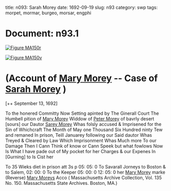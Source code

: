 title: n093: Sarah Morey
date: 1692-09-19
slug: n93
category: swp
tags: morpet, mormar, burgeo, morsar, engphi




<div markdown class="doc" id="n93.1">

# Document: n93.1



<span markdown class="figure">[![Figure MA150r](archives/MA135/small/MA150r.jpg)](archives/MA135/large/MA150r.jpg)</span>



<span markdown class="figure">[![Figure MA150v](archives/MA135/small/MA150v.jpg)](archives/MA135/large/MA150v.jpg)</span>


# (Account of [Mary Morey](/tag/mormar.html) -- Case of [Sarah Morey](/tag/morsar.html) )

[++ September 13, 1692]

To the honered Committy Now Setting apinted by The Ginerall Court The Humbell pition of [Mary Morey](/tag/mormar.html) Widdow of [Peter Morey](/tag/morpet.html) of bavrly desert [sours] our Dautor [Sarey Morey](/tag/morsar.html) Whas folsly accused & Imprisened for the Sin of Whichcraft The Month of May one Thousand Six Hundred ninty Tew and remaned In prison, Teill Januarey following our Said dautor Whas Treyed & Cleared by Law Which Imprisonment Whas Much more To our Damage Then I Cann Think of know or Cann Speek but what fowlows Now Is What I have pade out of My pocket for her Charges & our Expenes In [Gurning] to Is Cist her

To 35 Wieks diet in prison att 3s p 05: 05: 0 To Savarall Jorneys to Boston & to Salem, 02: 00: 0 To the Keeper 05: 00: 0  12: 05: 0 
her [Mary Morey](/tag/mormar.html) marke (Reverse)  [Mary Moreys](/tag/mormar.html) Acco ( Massachusetts Archive Collection, Vol. 135 No. 150. Massachusetts State Archives. Boston, MA.)

</div>

